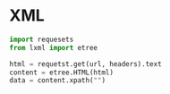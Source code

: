 <!--
title: 33-XML
sort:
-->

# XML

```python
import requesets
from lxml import etree

html = requetst.get(url, headers).text
content = etree.HTML(html)
data = content.xpath("")
```
